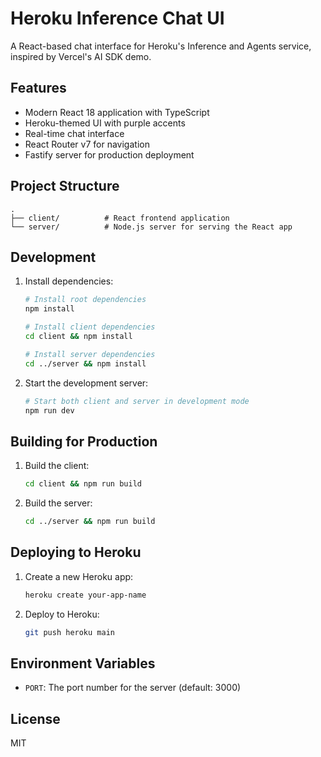 # Heroku Inference Chat UI

A React-based chat interface for Heroku's Inference and Agents service, inspired by Vercel's AI SDK demo.

## Features

- Modern React 18 application with TypeScript
- Heroku-themed UI with purple accents
- Real-time chat interface
- React Router v7 for navigation
- Fastify server for production deployment

## Project Structure

```
.
├── client/          # React frontend application
└── server/          # Node.js server for serving the React app
```

## Development

1. Install dependencies:
   ```bash
   # Install root dependencies
   npm install
   
   # Install client dependencies
   cd client && npm install
   
   # Install server dependencies
   cd ../server && npm install
   ```

2. Start the development server:
   ```bash
   # Start both client and server in development mode
   npm run dev
   ```

## Building for Production

1. Build the client:
   ```bash
   cd client && npm run build
   ```

2. Build the server:
   ```bash
   cd ../server && npm run build
   ```

## Deploying to Heroku

1. Create a new Heroku app:
   ```bash
   heroku create your-app-name
   ```

2. Deploy to Heroku:
   ```bash
   git push heroku main
   ```

## Environment Variables

- `PORT`: The port number for the server (default: 3000)

## License

MIT 